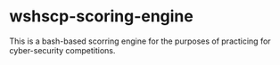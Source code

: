 # wshscp-scoring-engine
This is a bash-based scorring engine for the purposes of practicing for cyber-security competitions.
